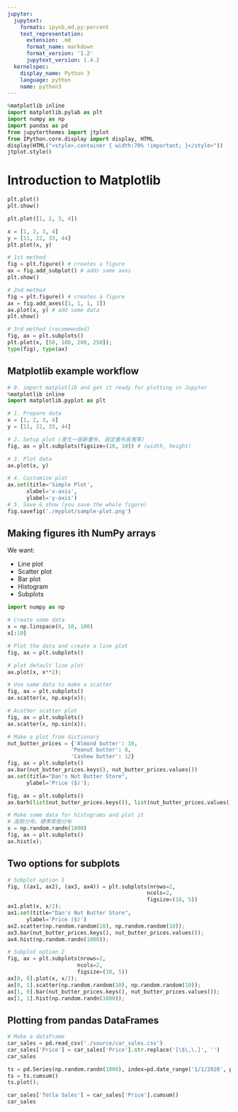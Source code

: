 ```yaml
---
jupyter:
  jupytext:
    formats: ipynb,md,py:percent
    text_representation:
      extension: .md
      format_name: markdown
      format_version: '1.2'
      jupytext_version: 1.4.2
  kernelspec:
    display_name: Python 3
    language: python
    name: python3
---
```


```python
%matplotlib inline
import matplotlib.pylab as plt
import numpy as np
import pandas as pd
from jupyterthemes import jtplot
from IPython.core.display import display, HTML
display(HTML("<style>.container { width:70% !important; }</style>"))
jtplot.style()
```

# Introduction to Matplotlib

```python
plt.plot()
plt.show()
```

```python
plt.plot([1, 2, 3, 4])
```

```python
x = [1, 2, 3, 4]
y = [11, 22, 33, 44]
plt.plot(x, y)
```

```python
# 1st method
fig = plt.figure() # creates a figure
ax = fig.add_subplot() # adds some axes
plt.show()
```

```python
# 2nd method
fig = plt.figure() # creates a figure
ax = fig.add_axes([1, 1, 1, 1])
ax.plot(x, y) # add some data
plt.show()
```

```python
# 3rd method (recommended)
fig, ax = plt.subplots()
plt.plot(x, [50, 100, 200, 250]);
type(fig), type(ax)
```

## Matplotlib example workflow

```python
# 0. import matplotlib and get it ready for plotting in Jupyter
%matplotlib inline
import matplotlib.pyplot as plt

# 1. Prepare data
x = [1, 2, 3, 4]
y = [11, 22, 33, 44]

# 2. Setup plot (產生一張新畫布, 設定畫布長寬等)
fig, ax = plt.subplots(figsize=(10, 10)) # (width, height)

# 3. Plot data
ax.plot(x, y)

# 4. Customize plot
ax.set(title='Simple Plot',
      xlabel='x-axis',
      ylabel='y-axis')
# 5. Save & show (you save the whole figure)
fig.savefig('./myplot/sample-plot.png')
```

## Making figures ith NumPy arrays
We want:
* Line plot
* Scatter plot
* Bar plot
* Histogram
* Subplots

```python
import numpy as np

# Create some data
x = np.linspace(0, 10, 100)
x[:10]
```

```python
# Plot the data and create a line plot
fig, ax = plt.subplots()

# plot default line plot 
ax.plot(x, x**2);
```

```python
# Use same data to make a scatter
fig, ax = plt.subplots()
ax.scatter(x, np.exp(x));
```

```python
# Acother scatter plot
fig, ax = plt.subplots()
ax.scatter(x, np.sin(x));
```

```python
# Make a plot from dictionary
nut_butter_prices = {'Almond butter': 10,
                    'Peanut butter': 8,
                    'Cashew butter': 12}
fig, ax = plt.subplots()
ax.bar(nut_butter_prices.keys(), nut_butter_prices.values())
ax.set(title="Dan's Nut Butter Store",
      ylabel='Price ($)');
```

```python
fig, ax = plt.subplots()
ax.barh(list(nut_butter_prices.keys()), list(nut_butter_prices.values()))
```

```python
# Make some data for histograms and plot it
# 高斯分布、標準常態分布
x = np.random.randn(1000)
fig, ax = plt.subplots()
ax.hist(x);
```

## Two options for subplots

```python
# Subplot option 1
fig, ((ax1, ax2), (ax3, ax4)) = plt.subplots(nrows=2,
                                            ncols=2,
                                            figsize=(10, 5))
ax1.plot(x, x/2);
ax1.set(title="Dan's Nut Butter Store",
      ylabel='Price ($)')
ax2.scatter(np.random.random(10), np.random.random(10));
ax3.bar(nut_butter_prices.keys(), nut_butter_prices.values());
ax4.hist(np.random.randn(1000));
```

```python
# Subplot option 2
fig, ax = plt.subplots(nrows=2,
                      ncols=2,
                      figsize=(10, 5))
ax[0, 0].plot(x, x/2);
ax[0, 1].scatter(np.random.random(10), np.random.random(10));
ax[1, 0].bar(nut_butter_prices.keys(), nut_butter_prices.values());
ax[1, 1].hist(np.random.randn(1000));
```

## Plotting from pandas DataFrames

```python
# Make a dataframe
car_sales = pd.read_csv('./source/car_sales.csv')
car_sales['Price'] = car_sales['Price'].str.replace('[\$\,\.]', '') 
car_sales
```

```python
ts = pd.Series(np.random.randn(1000), index=pd.date_range('1/1/2020', periods=1000))
ts = ts.cumsum()
ts.plot();
```

```python
car_sales['Totla Sales'] = car_sales['Price'].cumsum()
car_sales
```

```python

```
